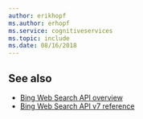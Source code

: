 ```yaml
---
author: erikhopf
ms.author: erhopf
ms.service: cognitiveservices
ms.topic: include
ms.date: 08/16/2018
---
```

## See also

* [Bing Web Search API overview](../articles/cognitive-services/Bing-Web-Search/overview.md)
* [Bing Web Search API v7 reference](https://docs.microsoft.com/rest/api/cognitiveservices/bing-web-api-v7-reference)
